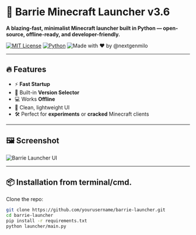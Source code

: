 # 🚀 Barrie Minecraft Launcher v3.6

**A blazing-fast, minimalist Minecraft launcher built in Python — open-source, offline-ready, and developer-friendly.**

[![MIT License](https://img.shields.io/badge/license-MIT-green)](LICENSE)
[![Python](https://img.shields.io/badge/python-3.10+-blue.svg)](https://www.python.org/)
![Made with ❤️ by @nextgenmilo](https://img.shields.io/badge/Made%20By-nextgenmilo-blue)

---

## 🔥 Features

- ⚡ **Fast Startup**  
- 🧩 Built-in **Version Selector**
- 💻 Works **Offline**
- 🎯 Clean, lightweight UI
- 🛠️ Perfect for **experiments** or **cracked** Minecraft clients

---

## 🖼️ Screenshot

![Barrie Launcher UI](assets/logo.png)

---

## 📦 Installation from terminal/cmd.

Clone the repo:

```bash
git clone https://github.com/yourusername/barrie-launcher.git
cd barrie-launcher
pip install -r requirements.txt
python launcher/main.py
